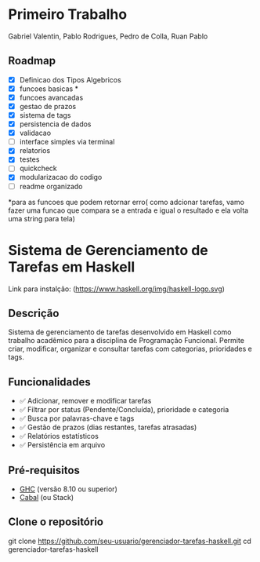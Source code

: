 # Primeiro Trabalho
Gabriel Valentin, Pablo Rodrigues, Pedro de Colla, Ruan Pablo

## Roadmap 

- [X] Definicao dos Tipos Algebricos
- [X] funcoes basicas *
- [X] funcoes avancadas
- [X] gestao de prazos
- [X] sistema de tags
- [X] persistencia de dados
- [X] validacao
- [ ] interface simples via terminal
- [X] relatorios
- [X] testes
- [ ] quickcheck
- [X] modularizacao do codigo
- [ ] readme organizado

*para as funcoes que podem retornar erro( como adcionar tarefas, vamo fazer uma funcao que compara se a entrada e igual o resultado e ela volta uma string para tela)

# Sistema de Gerenciamento de Tarefas em Haskell

Link para instalção: (https://www.haskell.org/img/haskell-logo.svg)

## Descrição
Sistema de gerenciamento de tarefas desenvolvido em Haskell como trabalho acadêmico para a disciplina de Programação Funcional. Permite criar, modificar, organizar e consultar tarefas com categorias, prioridades e tags.

## Funcionalidades
- ✅ Adicionar, remover e modificar tarefas
- ✅ Filtrar por status (Pendente/Concluída), prioridade e categoria
- ✅ Busca por palavras-chave e tags
- ✅ Gestão de prazos (dias restantes, tarefas atrasadas)
- ✅ Relatórios estatísticos
- ✅ Persistência em arquivo

## Pré-requisitos
- [GHC](https://www.haskell.org/ghc/) (versão 8.10 ou superior)
- [Cabal](https://www.haskell.org/cabal/) (ou Stack)

## Clone o repositório
git clone https://github.com/seu-usuario/gerenciador-tarefas-haskell.git
cd gerenciador-tarefas-haskell

